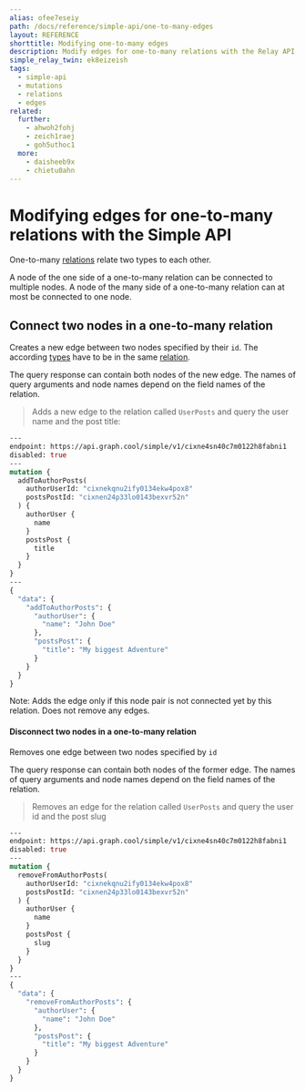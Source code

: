 ```yaml
---
alias: ofee7eseiy
path: /docs/reference/simple-api/one-to-many-edges
layout: REFERENCE
shorttitle: Modifying one-to-many edges
description: Modify edges for one-to-many relations with the Relay API and connect or disconnect two nodes in your GraphQL backend.
simple_relay_twin: ek8eizeish
tags:
  - simple-api
  - mutations
  - relations
  - edges
related:
  further:
    - ahwoh2fohj
    - zeich1raej
    - goh5uthoc1
  more:
    - daisheeb9x
    - chietu0ahn
---
```


# Modifying edges for one-to-many relations with the Simple API

One-to-many [relations](!alias-goh5uthoc1) relate two types to each other.

A node of the one side of a one-to-many relation can be connected to multiple nodes.
A node of the many side of a one-to-many relation can at most be connected to one node.

## Connect two nodes in a one-to-many relation

Creates a new edge between two nodes specified by their `id`. The according [types](!alias-ij2choozae) have to be in the same [relation](!alias-goh5uthoc1).

The query response can contain both nodes of the new edge. The names of query arguments and node names depend on the field names of the relation.

> Adds a new edge to the relation called `UserPosts` and query the user name and the post title:

```graphql
---
endpoint: https://api.graph.cool/simple/v1/cixne4sn40c7m0122h8fabni1
disabled: true
---
mutation {
  addToAuthorPosts(
    authorUserId: "cixnekqnu2ify0134ekw4pox8"
    postsPostId: "cixnen24p33lo0143bexvr52n"
  ) {
    authorUser {
      name
    }
    postsPost {
      title
    }
  }
}
---
{
  "data": {
    "addToAuthorPosts": {
      "authorUser": {
        "name": "John Doe"
      },
      "postsPost": {
        "title": "My biggest Adventure"
      }
    }
  }
}
```

Note: Adds the edge only if this node pair is not connected yet by this relation. Does not remove any edges.

#### Disconnect two nodes in a one-to-many relation

Removes one edge between two nodes specified by `id`

The query response can contain both nodes of the former edge. The names of query arguments and node names depend on the field names of the relation.

> Removes an edge for the relation called `UserPosts` and query the user id and the post slug

```graphql
---
endpoint: https://api.graph.cool/simple/v1/cixne4sn40c7m0122h8fabni1
disabled: true
---
mutation {
  removeFromAuthorPosts(
    authorUserId: "cixnekqnu2ify0134ekw4pox8"
    postsPostId: "cixnen24p33lo0143bexvr52n"
  ) {
    authorUser {
      name
    }
    postsPost {
      slug
    }
  }
}
---
{
  "data": {
    "removeFromAuthorPosts": {
      "authorUser": {
        "name": "John Doe"
      },
      "postsPost": {
        "title": "My biggest Adventure"
      }
    }
  }
}
```
